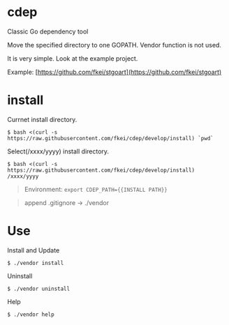 # cdep
Classic Go dependency tool

Move the specified directory to one GOPATH.
Vendor function is not used.

It is very simple. Look at the example project.

Example: [https://github.com/fkei/stgoart](https://github.com/fkei/stgoart)

# install

Currnet install directory.

```
$ bash <(curl -s https://raw.githubusercontent.com/fkei/cdep/develop/install) `pwd`
```

Select(/xxxx/yyyy) install directory.

```
$ bash <(curl -s https://raw.githubusercontent.com/fkei/cdep/develop/install) /xxxx/yyyy
```

> Environment: `export CDEP_PATH={{INSTALL PATH}}`

> append .gitignore -> ./vendor

# Use

Install and Update

```
$ ./vendor install
```

Uninstall

```
$ ./vendor uninstall
```

Help

```
$ ./vendor help
```